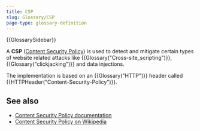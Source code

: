 ```yaml
---
title: CSP
slug: Glossary/CSP
page-type: glossary-definition
---
```


{{GlossarySidebar}}

A **CSP** ([Content Security Policy](/en-US/docs/Web/HTTP/CSP)) is used to detect and mitigate certain types of website related attacks like {{Glossary("Cross-site_scripting")}}, {{Glossary("clickjacking")}} and data injections.

The implementation is based on an {{Glossary("HTTP")}} header called {{HTTPHeader("Content-Security-Policy")}}.

## See also

- [Content Security Policy documentation](/en-US/docs/Web/HTTP/CSP)
- [Content Security Policy on Wikipedia](https://en.wikipedia.org/wiki/Content_Security_Policy)
